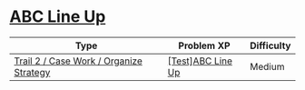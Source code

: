 # [ABC Line Up](https://www.codetree.ai/trails/complete/curated-cards/test-abc-line-up)

|Type|Problem XP|Difficulty|
|---|---|---|
|[Trail 2 / Case Work / Organize Strategy](https://www.codetree.ai/trail-info/novice-mid/)|[[Test]ABC Line Up](https://www.codetree.ai/trails/complete/curated-cards/test-abc-line-up/)|Medium|

